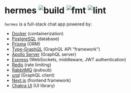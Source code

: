 # hermes ![build](https://github.com/safinsingh/hermes/workflows/build/badge.svg) ![fmt](https://github.com/safinsingh/hermes/workflows/fmt/badge.svg) ![lint](https://github.com/safinsingh/hermes/workflows/lint/badge.svg)

`hermes` is a full-stack chat app powered by:

- [Docker](https://www.docker.com/) (containerization)
- [PostgreSQL](https://www.postgresql.org/) (database)
- [Prisma](https://www.prisma.io/) (ORM)
- [Type-GraphQL](https://typegraphql.com/) (GraphQL API "framework")
- [Apollo Server](https://www.apollographql.com/) (GraphQL server)
- [Express](https://www.npmjs.com/package/apollo-server-express) (WebSockets, middleware, JWT authentication)
- [Redis](https://redis.io/) (rate limiting)
- [RabbitMQ](https://www.rabbitmq.com/) (pubsub)
- [urql](https://formidable.com/open-source/urql/) (GraphQL client)
- [Next.js](https://nextjs.org/) (frontend framework)
- [Chakra UI](chakra-ui.com/) (UI library)
